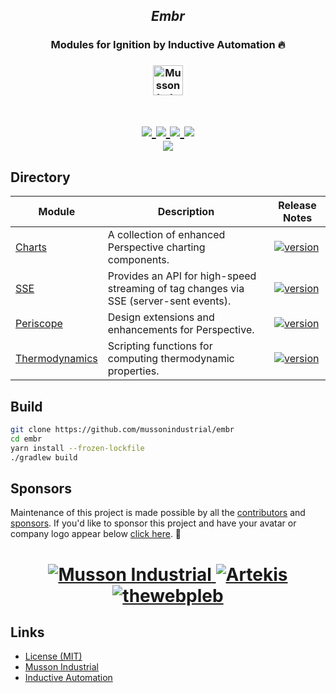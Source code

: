 <h2 align="center"><i>Embr</i></h2>
<h3 align="center">Modules for Ignition by Inductive Automation 🔥</h3>
<h3 align="center">
  <a href="https://mussonindustrial.com">
    <picture>
      <source height="48" media="(prefers-color-scheme: dark)" srcset="https://cdn.mussonindustrial.com/files/public/images/logoWhite.svg">
      <img height="48" alt="Musson Industrial" src="https://cdn.mussonindustrial.com/files/public/images/logo.svg">
    </picture>
  </a>
</h3>
<h1 align="center">
  <a href="https://github.com/mussonindustrial/embr/actions/workflows/build.yml">
    <img src="https://img.shields.io/github/actions/workflow/status/mussonindustrial/embr/build.yml?branch=8.1%2Fmain&logo=github&label=Build">
  </a>
  <a href="http://kotlinlang.org">
    <img src="https://img.shields.io/badge/kotlin-2.1.21-blue.svg?logo=kotlin">
  </a>
  <a href="https://inductiveautomation.com/">
    <img src="https://img.shields.io/badge/Ignition-8.1.33+-rebeccapurple.svg">
  </a>
  <a href="https://github.com/mussonindustrial/embr/blob/main/LICENSE">
    <img src="https://img.shields.io/badge/License-MIT-yellow.svg">
  </a>
  <br>
  <a href="https://docs.mussonindustrial.com/">
    <img src="https://img.shields.io/badge/Documentation-docs.mussonindustrial.com-white.svg?logo=docusaurus&style=for-the-badge">
  </a>
</h1>

## Directory

<div align="center">

| Module                                     | Description                                                                           | Release Notes                                                                                                                                                                                                |
|--------------------------------------------|---------------------------------------------------------------------------------------|--------------------------------------------------------------------------------------------------------------------------------------------------------------------------------------------------------------|
| [Charts](modules/charts/README.md)         | A collection of enhanced Perspective charting components.                             | [![version](https://img.shields.io/github/package-json/v/mussonindustrial/embr/8.1%2Fmain?filename=modules%2Fcharts%2Fpackage.json&style=for-the-badge&label=version)](modules/charts/CHANGELOG.md)          |
| [SSE](modules/sse/README.md)               | Provides an API for high-speed streaming of tag changes via SSE (server-sent events). | [![version](https://img.shields.io/github/package-json/v/mussonindustrial/embr/8.1%2Fmain?filename=modules%2Fsse%2Fpackage.json&style=for-the-badge&label=version)](modules/sse/CHANGELOG.md)                |
| [Periscope](modules/periscope/README.md)   | Design extensions and enhancements for Perspective.                                   | [![version](https://img.shields.io/github/package-json/v/mussonindustrial/embr/8.1%2Fmain?filename=modules%2Fperiscope%2Fpackage.json&style=for-the-badge&label=version)](modules/event-stream/CHANGELOG.md) |
| [Thermodynamics](modules/thermo/README.md) | Scripting functions for computing thermodynamic properties.                           | [![version](https://img.shields.io/github/package-json/v/mussonindustrial/embr/8.1%2Fmain?filename=modules%2Fthermo%2Fpackage.json&style=for-the-badge&label=version)](modules/thermo/CHANGELOG.md)          |

</div>

## Build

```sh
git clone https://github.com/mussonindustrial/embr
cd embr
yarn install --frozen-lockfile
./gradlew build
```

## Sponsors

Maintenance of this project is made possible by all the [contributors] and [sponsors].
If you'd like to sponsor this project and have your avatar or company logo appear below [click here](https://github.com/sponsors/mussonindustrial). 💖

<h1 align="center">
  <a href="https://mussonindustrial.com/">
    <img src="https://avatars.githubusercontent.com/u/84413538?s=100" alt="Musson Industrial" />
  </a>
  <a href="https://artekis.io/">
    <img src="https://avatars.githubusercontent.com/u/89804242?s=100" alt="Artekis" />
  </a>
  <a href="https://github.com/thewebpleb/">
    <img src="https://avatars.githubusercontent.com/u/86393727?s=100" alt="thewebpleb" />
  </a>
</h1>

## Links

- [License (MIT)](LICENSE)
- [Musson Industrial](https://mussonindustrial.com/)
- [Inductive Automation](https://inductiveautomation.com/)

[embr]: https://github.com/mussonindustrial/embr
[contributors]: https://github.com/mussonindustrial/embr/graphs/contributors
[sponsors]: https://github.com/sponsors/mussonindustrial
[chartjs]: https://www.chartjs.org/
